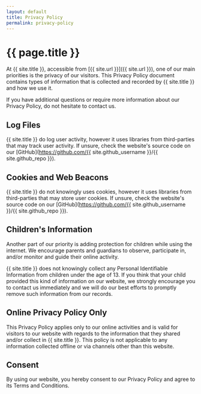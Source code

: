 ```yaml
---
layout: default
title: Privacy Policy
permalink: privacy-policy
---
```


# {{ page.title }}

At {{ site.title }}, accessible from [{{ site.url }}]({{ site.url }}),
one of our main priorities is the privacy of our visitors.
This Privacy Policy document contains types of information that is collected
and recorded by {{ site.title }} and how we use it.

If you have additional questions or require more information about our Privacy
Policy, do not hesitate to contact us.

## Log Files

{{ site.title }} do log user activity, however it uses libraries from
third-parties that may track user activity.
If unsure, check the website's source code on our
[GitHub](https://github.com/{{ site.github_username }}/{{ site.github_repo }}).

## Cookies and Web Beacons

{{ site.title }} do not knowingly uses cookies, however it uses libraries from
third-parties that may store user cookies.
If unsure, check the website's source code on our
[GitHub](https://github.com/{{ site.github_username }}/{{ site.github_repo }}).

## Children's Information

Another part of our priority is adding protection for children while using
the internet.
We encourage parents and guardians to observe, participate in, and/or monitor
and guide their online activity.

{{ site.title }} does not knowingly collect any Personal Identifiable
Information from children under the age of 13.
If you think that your child provided this kind of information on our website,
we strongly encourage you to contact us immediately and we will do our best
efforts to promptly remove such information from our records.

## Online Privacy Policy Only

This Privacy Policy applies only to our online activities and is valid for
visitors to our website with regards to the information that they shared
and/or collect in {{ site.title }}.
This policy is not applicable to any information collected offline or via
channels other than this website.

## Consent

By using our website, you hereby consent to our Privacy Policy and agree to
its Terms and Conditions.
